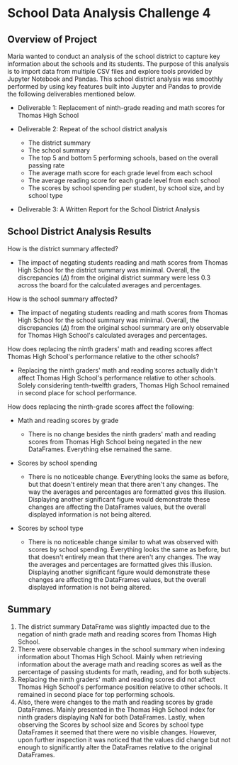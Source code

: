 # School Data Analysis Challenge 4

## Overview of Project

Maria wanted to conduct an analysis of the school district to capture key information about the schools and its students. The purpose of this analysis is to import data from multiple CSV files and explore tools provided by Jupyter Notebook and Pandas. This school district analysis was smoothly performed by using key features built into Jupyter and Pandas to provide the following deliverables mentioned below. 

- Deliverable 1: Replacement of ninth-grade reading and math scores for Thomas High School 

- Deliverable 2: Repeat of the school district analysis
	- The district summary
	- The school summary
	- The top 5 and bottom 5 performing schools, based on the overall passing rate
	- The average math score for each grade level from each school
	- The average reading score for each grade level from each school
	- The scores by school spending per student, by school size, and by school type

- Deliverable 3: A Written Report for the School District Analysis


## School District Analysis Results

How is the district summary affected?
- The impact of negating students reading and math scores from Thomas High School for the district summary was minimal. Overall, the discrepancies ($\Delta$) from the original district summary were less 0.3 across the board for the calculated averages and percentages.


How is the school summary affected?
- The impact of negating students reading and math scores from Thomas High School for the school summary was minimal. Overall, the discrepancies ($\Delta$) from the original school summary are only observable for Thomas High School's calculated averages and percentages.

How does replacing the ninth graders' math and reading scores affect Thomas High School's performance relative to the other schools?
- Replacing the ninth graders' math and reading scores actually didn't affect Thomas High School's performance relative to other schools. Solely considering tenth-twelfth graders, Thomas High School remained in second place for school performance. 

How does replacing the ninth-grade scores affect the following:

- Math and reading scores by grade
	- There is no change besides the ninth graders' math and reading scores from Thomas High School being negated in the new DataFrames. Everything else remained the same. 

- Scores by school spending
	- There is no noticeable change. Everything looks the same as before, but that doesn't entirely mean that there aren't any changes. The way the averages and percentages are formatted gives this illusion. Displaying another significant figure would demonstrate these changes are affecting the DataFrames values, but the overall displayed information is not being altered.

- Scores by school type
	- There is no noticeable change similar to what was observed with scores by school spending. Everything looks the same as before, but that doesn't entirely mean that there aren't any changes. The way the averages and percentages are formatted gives this illusion. Displaying another significant figure would demonstrate these changes are affecting the DataFrames values, but the overall displayed information is not being altered. 


## Summary 

1. The district summary DataFrame was slightly impacted due to the negation of ninth grade math and reading scores from Thomas High School. 
2. There were observable changes in the school summary when indexing information about Thomas High School. Mainly when retrieving information about the average math and reading scores as well as the percentage of passing students for math, reading, and for both subjects.
3. Replacing the ninth graders' math and reading scores did not affect Thomas High School's performance position relative to other schools. It remained in second place for top performing schools. 
4. Also, there were changes to the math and reading scores by grade DataFrames. Mainly presented in the Thomas High School index for ninth graders displaying NaN for both DataFrames. Lastly, when observing the Scores by school size and Scores by school type DataFrames it seemed that there were no visible changes. However, upon further inspection it was noticed that the values did change but not enough to significantly alter the DataFrames relative to the original DataFrames. 